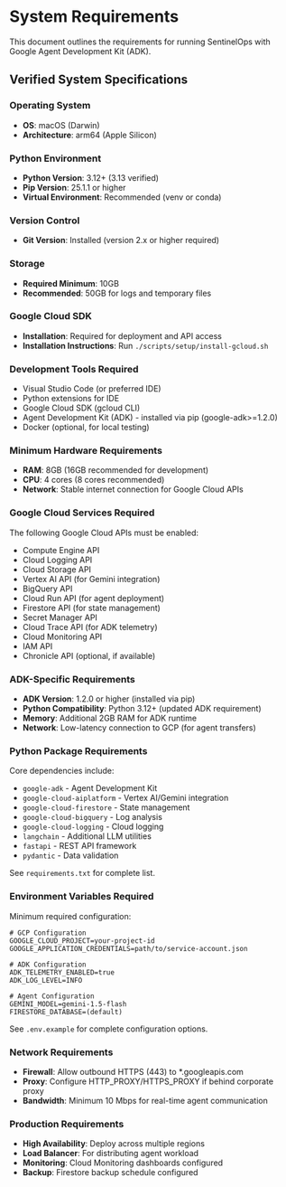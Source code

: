 # System Requirements

This document outlines the requirements for running SentinelOps with Google Agent Development Kit (ADK).

## Verified System Specifications

### Operating System
- **OS**: macOS (Darwin)
- **Architecture**: arm64 (Apple Silicon)

### Python Environment
- **Python Version**: 3.12+ (3.13 verified)
- **Pip Version**: 25.1.1 or higher
- **Virtual Environment**: Recommended (venv or conda)

### Version Control
- **Git Version**: Installed (version 2.x or higher required)

### Storage
- **Required Minimum**: 10GB
- **Recommended**: 50GB for logs and temporary files

### Google Cloud SDK
- **Installation**: Required for deployment and API access
- **Installation Instructions**: Run `./scripts/setup/install-gcloud.sh`

### Development Tools Required
- Visual Studio Code (or preferred IDE)
- Python extensions for IDE
- Google Cloud SDK (gcloud CLI)
- Agent Development Kit (ADK) - installed via pip (google-adk>=1.2.0)
- Docker (optional, for local testing)

### Minimum Hardware Requirements
- **RAM**: 8GB (16GB recommended for development)
- **CPU**: 4 cores (8 cores recommended)
- **Network**: Stable internet connection for Google Cloud APIs

### Google Cloud Services Required
The following Google Cloud APIs must be enabled:
- Compute Engine API
- Cloud Logging API
- Cloud Storage API
- Vertex AI API (for Gemini integration)
- BigQuery API
- Cloud Run API (for agent deployment)
- Firestore API (for state management)
- Secret Manager API
- Cloud Trace API (for ADK telemetry)
- Cloud Monitoring API
- IAM API
- Chronicle API (optional, if available)

### ADK-Specific Requirements
- **ADK Version**: 1.2.0 or higher (installed via pip)
- **Python Compatibility**: Python 3.12+ (updated ADK requirement)
- **Memory**: Additional 2GB RAM for ADK runtime
- **Network**: Low-latency connection to GCP (for agent transfers)

### Python Package Requirements
Core dependencies include:
- `google-adk` - Agent Development Kit
- `google-cloud-aiplatform` - Vertex AI/Gemini integration
- `google-cloud-firestore` - State management
- `google-cloud-bigquery` - Log analysis
- `google-cloud-logging` - Cloud logging
- `langchain` - Additional LLM utilities
- `fastapi` - REST API framework
- `pydantic` - Data validation

See `requirements.txt` for complete list.

### Environment Variables Required
Minimum required configuration:
```env
# GCP Configuration
GOOGLE_CLOUD_PROJECT=your-project-id
GOOGLE_APPLICATION_CREDENTIALS=path/to/service-account.json

# ADK Configuration
ADK_TELEMETRY_ENABLED=true
ADK_LOG_LEVEL=INFO

# Agent Configuration
GEMINI_MODEL=gemini-1.5-flash
FIRESTORE_DATABASE=(default)
```

See `.env.example` for complete configuration options.

### Network Requirements
- **Firewall**: Allow outbound HTTPS (443) to *.googleapis.com
- **Proxy**: Configure HTTP_PROXY/HTTPS_PROXY if behind corporate proxy
- **Bandwidth**: Minimum 10 Mbps for real-time agent communication

### Production Requirements
- **High Availability**: Deploy across multiple regions
- **Load Balancer**: For distributing agent workload
- **Monitoring**: Cloud Monitoring dashboards configured
- **Backup**: Firestore backup schedule configured
